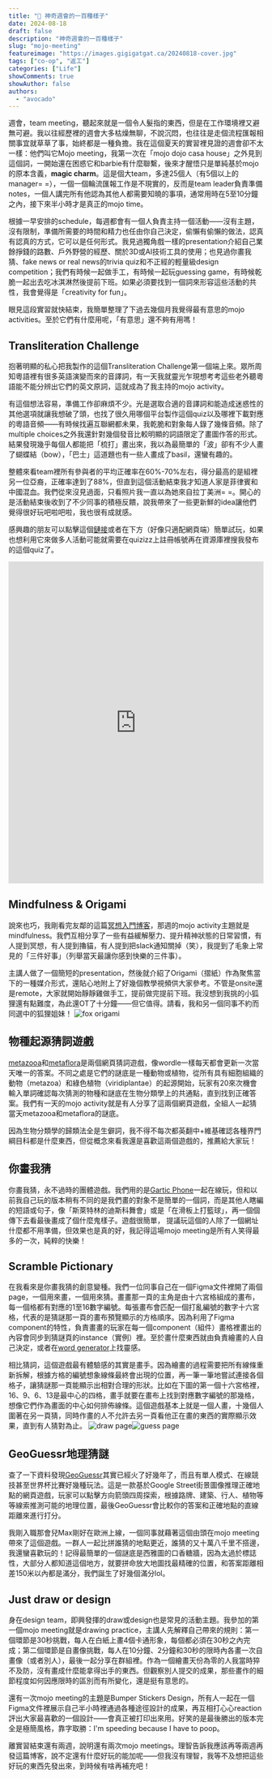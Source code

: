```yaml
---
title: "🔮 神奇週會的一百種樣子"
date: 2024-08-18
draft: false
description: "神奇週會的一百種樣子"
slug: "mojo-meeting"
featureimage: "https://images.gigigatgat.ca/20240818-cover.jpg"
tags: ["co-op", "返工"]
categories: ["Life"]
showComments: true
showAuthor: false
authors:
  - "avocado"
---
```

週會，team meeting，聽起來就是一個令人髮指的東西，但是在工作環境裡又避無可避。我以往經歷裡的週會大多枯燥無聊，不說沉悶，也往往是走個流程匯報相關事宜就草草了事，始終都是一種負擔。我在這個夏天的實習裡見證的週會卻不太一樣：他們叫它Mojo meeting，我第一次在「mojo dojo casa house」之外見到這個詞，一開始還在困惑它和barbie有什麼聯繫，後來才醒悟只是單純基於mojo的原本含義，**magic charm**。這是個大team，多達25個人（有5個以上的manager= =），一個一個輪流匯報工作是不現實的，反而是team leader負責準備notes，一個人講完所有他認為其他人都需要知曉的事項，通常用時在5至10分鐘之內，接下來半小時才是真正的mojo time。

根據一早安排的schedule，每週都會有一個人負責主持一個活動——沒有主題，沒有限制，準備所需要的時間和精力也任由你自己決定，偷懶有偷懶的做法，認真有認真的方式，它可以是任何形式。我見過獨角戲一樣的presentation介紹自己業餘掙錢的路數、戶外野營的經歷、關於3D或AI技術工具的使用；也見過你畫我猜、fake news or real news的trivia quiz和不正經的輕量級design competition；我們有時候一起做手工，有時候一起玩guessing game，有時候乾脆一起出去吃冰淇淋然後提前下班。如果必須要找到一個詞來形容這些活動的共性，我會覺得是「creativity for fun」。

眼見這段實習就快結束，我簡單整理了下過去幾個月我覺得最有意思的mojo activities。至於它們有什麼用呢，「有意思」還不夠有用嗎！
## Transliteration Challenge
抱著明顯的私心把我製作的這個Transliteration Challenge第一個端上來。眾所周知粵語裡有很多英語演變而來的音譯詞，有一天我就靈光乍現想考考這些老外聽粵語能不能分辨出它們的英文原詞，這就成為了我主持的mojo activity。

有這個想法容易，準備工作卻麻煩不少。光是選取合適的音譯詞和能造成迷惑性的其他選項就讓我想破了頭，也找了很久用哪個平台製作這個quiz以及哪裡下載對應的粵語音頻——有時候找遍互聯網都未果，我乾脆和對象每人錄了幾條音頻。除了multiple choices之外我還針對幾個發音比較明顯的詞語限定了畫圖作答的形式。結果發現幾乎每個人都能把「梳打」畫出來，我以為最簡單的「波」卻有不少人畫了蝴蝶結（bow），「巴士」這道題也有一些人畫成了basil，還蠻有趣的。

整體來看team裡所有參與者的平均正確率在60%-70%左右，得分最高的是組裡另一位亞裔，正確率達到了88%，但直到這個活動結束我才知道人家是菲律賓和中國混血。我們從來沒見過面，只看照片我一直以為她來自拉丁美洲= =。開心的是活動結束後收到了不少同事的積極反饋，說我帶來了一些更新鮮的idea讓他們覺得很好玩吧啦吧啦，我也很有成就感。

感興趣的朋友可以點擊這個[鏈接](https://quizizz.com/embed/quiz/6674ddb367238915f1b41817)或者在下方（好像只適配網頁端）簡單試玩，如果也想利用它來做多人活動可能就需要在quizizz上註冊帳號再在資源庫裡搜我發布的這個quiz了。

<div style="width:100%;display:flex;flex-direction:column;gap:8px;min-height:635px;"><iframe src="https://quizizz.com/embed/quiz/6674ddb367238915f1b41817" title="Transliteration Challenge - Quizizz" style="flex:1;" frameBorder="0" allowfullscreen></iframe></div>

## Mindfulness & Origami
說來也巧，我剛看完友鄰的這篇[冥想入門博客](https://thirdshire.com/meditation/)，那週的mojo activity主題就是mindfulness。我們互相分享了一些有益緩解壓力、提升精神狀態的日常習慣，有人提到冥想，有人提到擼貓，有人提到把slack通知關掉（笑），我提到了毛象上常見的「三件好事」（列舉當天最讓你感到快樂的三件事）。

主講人做了一個簡短的presentation，然後就介紹了Origami（摺紙）作為聚焦當下的一種媒介形式，還貼心地附上了好幾個教學視頻供大家參考。不管是onsite還是remote，大家就開始靜靜雞做手工，提前做完提前下班。我沒想到我挑的小狐狸還有點難度，為此還OT了十分鐘——但它值得。請看，我和另一個同事不約而同選中的狐狸姐妹！
![fox origami](https://images.gigigatgat.ca/20240818-cover.jpg)
## 物種起源猜詞遊戲
[metazooa](https://metazooa.com/)和[metaflora](https://flora.metazooa.com/)是兩個網頁猜詞遊戲，像wordle一樣每天都會更新一次當天唯一的答案。不同之處是它們的謎底是一種動物或植物，從所有具有細胞組織的動物（metazoa）和綠色植物（viridiplantae）的起源開始，玩家有20來次機會輸入單詞確認每次猜測的物種和謎底在生物分類學上的共通點，直到找到正確答案。我們有一天的mojo activity就是有人分享了這兩個網頁遊戲，全組人一起猜當天metazooa和metaflora的謎底。

因為生物分類學的歸類法全是生僻詞，我不得不每次都英翻中+維基確認各種界門綱目科都是什麼東西，但從概念來看我還是喜歡這兩個遊戲的，推薦給大家玩！
## 你畫我猜
你畫我猜，永不過時的團體遊戲。我們用的是[Gartic Phone](https://garticphone.com/)一起在線玩，但和以前我自己玩的版本稍有不同的是我們畫的對象不是簡單的一個詞，而是其他人瞎編的短語或句子，像「斯萊特林的迪斯科舞會」或是「在滑板上打籃球」，再一個個傳下去看最後畫成了個什麼鬼樣子。遊戲很簡單， 提議玩這個的人除了一個網址什麼都不用準備，但效果也是真的好，我記得這場mojo meeting是所有人笑得最多的一次，純粹的快樂！
## Scramble Pictionary 
在我看來是你畫我猜的創意變種。我們一位同事自己在一個Figma文件裡開了兩個page，一個用來畫，一個用來猜。畫畫那一頁的主角是由十六宮格組成的畫布，每一個格都有對應的1至16數字編號。每張畫布會匹配一個打亂編號的數字十六宮格，代表的是猜謎那一頁的畫布預覽顯示的方格順序。因為利用了Figma component的特性，負責畫畫的玩家在每一個component（組件）畫格裡畫出的內容會同步到猜謎頁的instance（實例）裡。至於畫什麼東西就由負責繪畫的人自己決定，或者在[word generator](https://www.thegamegal.com/word-generator/)上找靈感。

相比猜詞，這個遊戲最有體驗感的其實是畫手。因為繪畫的過程需要把所有線條重新拆解，根據方格的編號想象線條最終會出現的位置，再一筆一筆地嘗試連接各個格子，讓猜謎那一頁能顯示出相對合理的形狀。比如在下圖的第一個十六宮格裡，16、9、6、13是最中心的四格，畫手就要在畫布上找到對應數字編號的那幾格，想像它們作為畫面的中心如何排佈線條。這個遊戲基本上就是一個人畫，十幾個人圍著在另一頁猜，同時作畫的人不允許去另一頁看他正在畫的東西的實際顯示效果，直到有人猜對為止。
![draw page](https://images.gigigatgat.ca/20240818-draw-page.jpg)![guess page](https://images.gigigatgat.ca/20240818-guess-page.jpg)
## GeoGuessr地理猜謎
查了一下資料發現[GeoGuessr](https://www.geoguessr.com/)其實已經火了好幾年了，而且有單人模式、在線競技甚至世界杯比賽好幾種玩法。這是一款基於Google Street街景圖像推理正確地點的網頁遊戲，玩家可以點擊方向箭頭四周探索，根據路牌、建築、行人、植物等等線索推測可能的地理位置，最後GeoGuessr會比較你的答案和正確地點的直線距離來進行打分。

我剛入職那會兒Max剛好在歐洲上線，一個同事就藉著這個由頭在mojo meeting帶來了這個遊戲。一群人一起比拼誰猜的地點更近，誰猜的又十萬八千里不搭邊，我還蠻喜歡玩的！記得最簡單的一個謎底是西雅圖的口香糖牆，因為太過於標誌性，大部分人都知道這個地方，就要拼命放大地圖找最精確的位置，和答案距離相差150米以內都是滿分，我們誕生了好幾個滿分lol。
## Just draw or design
身在design team，即興發揮的draw或design也是常見的活動主題。我參加的第一個mojo meeting就是drawing practice，主講人先解釋自己帶來的規則：第一個環節是30秒挑戰，每人在白紙上畫4個卡通形象，每個都必須在30秒之內完成；第二個環節是自畫像挑戰，每人在10分鐘、2分鐘和30秒的限時內各畫一次自畫像（或者別人），最後一起分享在群組裡。作為一個繪畫天份為零的人我當時猝不及防，沒有畫成什麼能拿得出手的東西。但觀察別人提交的成果，那些畫作的細節程度如何因應限時的區別而有所變化，還是挺有意思的。

還有一次mojo meeting的主題是Bumper Stickers Design，所有人一起在一個Figma文件裡展示自己半小時裡通過各種途徑設計的成果，再互相打心心reaction評出大家最喜歡的一個設計——會真正被打印出來用。好笑的是最後勝出的版本完全是極簡風格，靠字取勝：I'm speeding because I have to poop。

離實習結束還有兩週，說明還有兩次mojo meetings。理智告訴我應該再等兩週再發這篇博客，說不定還有什麼好玩的能加呢——但我沒有理智，我等不及想把這些好玩的東西先發出來，到時候有啥再補充吧！